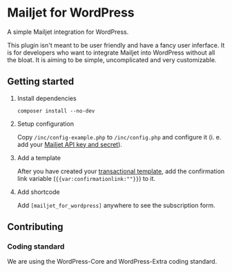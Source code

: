 # Mailjet for WordPress
A simple Mailjet integration for WordPress.

This plugin isn't meant to be user friendly and have a fancy user inferface. It is for developers who want to integrate Mailjet into WordPress without all the bloat. It is aiming to be simple, uncomplicated and very customizable.

## Getting started

1. Install dependencies

    ```
    composer install --no-dev
    ```

2. Setup configuration

    Copy `/inc/config-example.php` to `/inc/config.php` and configure it (i. e. add your [Mailjet API key and secret](https://app.mailjet.com/account/api_keys)).

3. Add a template

    After you have created your [transactional template](https://app.mailjet.com/templates/transactional),
	add the confirmation link variable (`{{var:confirmationlink:""}}`) to it.

4. Add shortcode

    Add `[mailjet_for_wordpress]` anywhere to see the subscription form.

## Contributing

### Coding standard
We are using the WordPress-Core and WordPress-Extra coding standard.
